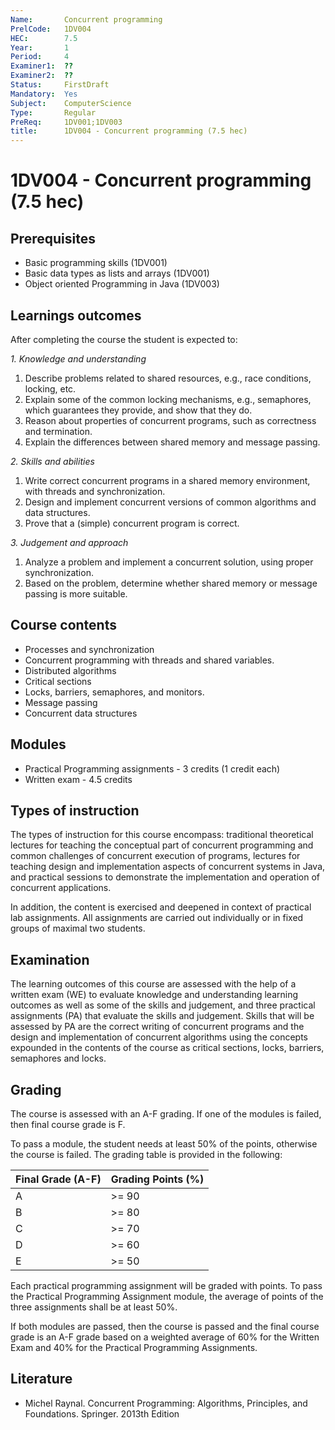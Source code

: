 ```yaml
---
Name:       Concurrent programming
PrelCode:   1DV004
HEC:        7.5
Year:       1
Period:     4
Examiner1:  ??    
Examiner2:  ??
Status:     FirstDraft
Mandatory:  Yes
Subject:    ComputerScience
Type:       Regular
PreReq:     1DV001;1DV003  
title:      1DV004 - Concurrent programming (7.5 hec)
---
```


# 1DV004 - Concurrent programming (7.5 hec)

## Prerequisites

- Basic programming skills (1DV001)
- Basic data types as lists and arrays (1DV001) 
- Object oriented Programming in Java (1DV003)


## Learnings outcomes

After completing the course the student is expected to:

*1. Knowledge and understanding*

1. Describe problems related to shared resources, e.g., race conditions, locking, etc.
1. Explain some of the common locking mechanisms, e.g., semaphores, which guarantees they provide, and show that they do.
1. Reason about properties of concurrent programs, such as correctness and termination.
1. Explain the differences between shared memory and message passing.

*2.	Skills and abilities*

1. Write correct concurrent programs in a shared memory environment, with threads and synchronization.
1. Design and implement concurrent versions of common algorithms and data structures.
1. Prove that a (simple) concurrent program is correct.

*3.	Judgement and approach*

1. Analyze a problem and implement a concurrent solution, using proper synchronization.
1. Based on the problem, determine whether shared memory or message passing is more suitable.

## Course contents

- Processes and synchronization
- Concurrent programming with threads and shared variables.
- Distributed algorithms
- Critical sections
- Locks, barriers, semaphores, and monitors.
- Message passing
- Concurrent data structures

## Modules

- Practical Programming assignments - 3 credits (1 credit each)
- Written exam - 4.5 credits

## Types of instruction

The types of instruction for this course encompass: traditional theoretical lectures for teaching the conceptual part of concurrent programming and common challenges of concurrent execution of programs, lectures for teaching design and implementation aspects of concurrent systems in Java, and practical sessions to demonstrate the implementation and operation of concurrent applications. 

In addition, the content is exercised and deepened in context of practical lab assignments. All assignments are carried out individually or in fixed groups of maximal two students.



## Examination

The learning outcomes of this course are assessed with the help of a written exam (WE) to evaluate knowledge and understanding learning outcomes as well as some of the skills and judgement, and three practical assignments (PA) that evaluate the skills and judgement.
Skills that will be assessed by PA are the correct writing of concurrent programs and the design and implementation of concurrent algorithms using the concepts expounded in the contents of the course as critical sections, locks, barriers, semaphores and locks. 


## Grading

The course is assessed with an A-F grading. If one of the modules is failed, then final course grade is F. 

To pass a module, the student needs at least 50% of the points, otherwise the course is failed. The grading table is provided in the following:

|Final Grade (A-F) | Grading Points (%) |
| ---------------  | ------------------ |
| A                | >= 90              |
| B                | >= 80              |
| C                | >= 70              |
| D                | >= 60              |
| E                | >= 50              |

Each practical programming assignment will be graded with points. To pass the Practical Programming Assignment module, the average of points of the three assignments shall be at least 50%.

If both modules are passed, then the course is passed and the final course grade is an A-F grade based on a weighted average of 60% for the Written Exam and 40% for the Practical Programming Assignments. 


## Literature

- Michel Raynal. Concurrent Programming: Algorithms, Principles, and Foundations. Springer. 2013th Edition